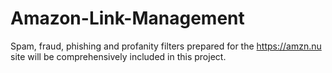 # Amazon-Link-Management
 Spam, fraud, phishing and profanity filters prepared for the https://amzn.nu site will be comprehensively included in this project.
